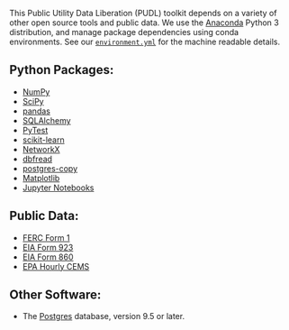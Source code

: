 This Public Utility Data Liberation (PUDL) toolkit depends on a variety of
other open source tools and public data. We use the
[Anaconda](https://www.anaconda.com/download/) Python 3 distribution, and
manage package dependencies using conda environments. See our
[`environment.yml`](pudl/environment.yml) for the machine readable details.

## Python Packages:
 - [NumPy](https://www.numpy.org/)
 - [SciPy](https://scipy.org)
 - [pandas](https://pandas.pydata.org/)
 - [SQLAlchemy](https://www.sqlalchemy.org/)
 - [PyTest](https://docs.pytest.org/en/latest/)
 - [scikit-learn](https://scikit-learn.org)
 - [NetworkX](https://networkx.github.io/)
 - [dbfread](https://github.com/olemb/dbfread)
 - [postgres-copy](https://github.com/jmcarp/sqlalchemy-postgres-copy)
 - [Matplotlib](http://matplotlib.org/)
 - [Jupyter Notebooks](https://jupyter.org/)

## Public Data:
 - [FERC Form 1](https://www.ferc.gov/docs-filing/forms/form-1/data.asp)
 - [EIA Form 923](https://www.eia.gov/electricity/data/eia923/)
 - [EIA Form 860](https://www.eia.gov/electricity/data/eia860/)
 - [EPA Hourly CEMS](https://ampd.epa.gov/ampd/)

## Other Software:
 - The [Postgres](https://www.postgresql.org/) database, version 9.5 or later.
